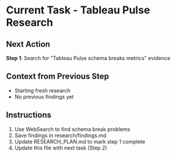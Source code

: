 # Current Task - Tableau Pulse Research

## Next Action
**Step 1**: Search for "Tableau Pulse schema breaks metrics" evidence

## Context from Previous Step
- Starting fresh research
- No previous findings yet

## Instructions
1. Use WebSearch to find schema break problems
2. Save findings in research/findings.md
3. Update RESEARCH_PLAN.md to mark step 1 complete
4. Update this file with next task (Step 2)